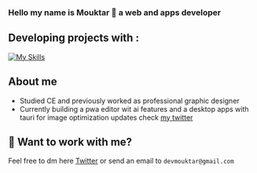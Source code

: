 ### Hello my name is Mouktar 🔮 a web and apps developer

## Developing projects with : 
[![My Skills](https://skillicons.dev/icons?i=html,css,js,ts,astro,react,tauri,vite,tailwind,nodejs,sqlite,postgres)](https://twitter.com/mouktardev)

## About me
- Studied CE and previously worked as professional graphic designer 
- Currently building a pwa editor wit ai features and a desktop apps with tauri for image optimization updates check [my twitter](https://twitter.com/mouktardev)


## 👀 Want to work with me?
Feel free to dm here [Twitter](https://twitter.com/mouktardev) or send an email to `devmouktar@gmail.com`
